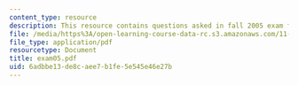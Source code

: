 ```yaml
---
content_type: resource
description: This resource contains questions asked in fall 2005 exam for the course.
file: /media/https%3A/open-learning-course-data-rc.s3.amazonaws.com/11-520-a-workshop-on-geographic-information-systems-fall-2005/6adbbe13de8caee7b1fe5e545e46e27b_exam05.pdf
file_type: application/pdf
resourcetype: Document
title: exam05.pdf
uid: 6adbbe13-de8c-aee7-b1fe-5e545e46e27b
---
```

